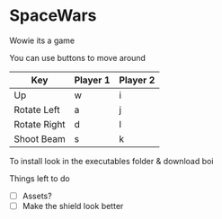 # SpaceWars
Wowie its a game

You can use buttons to move around

Key | Player 1 | Player 2 |
----| -------- | -------- |
Up  | w | i |
Rotate Left | a | j |
Rotate Right | d | l |
Shoot Beam | s | k |

To install look in the executables folder & download boi

Things left to do
- [ ] Assets?
- [ ] Make the shield look better
